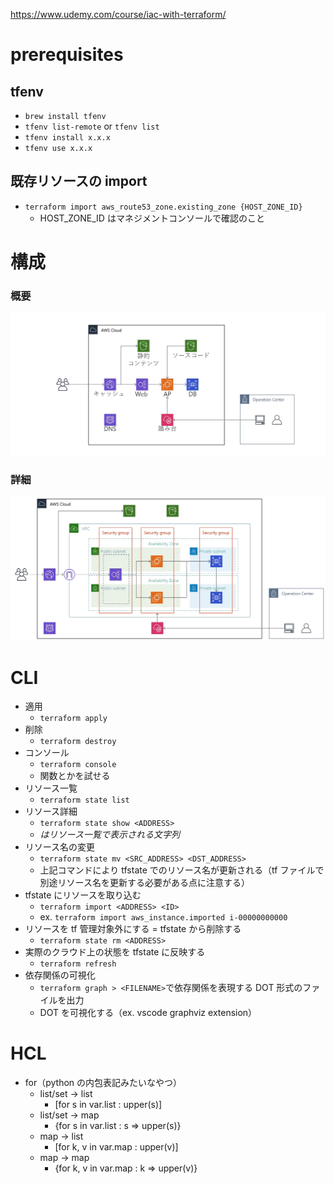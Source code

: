 https://www.udemy.com/course/iac-with-terraform/

# prerequisites

## tfenv

- `brew install tfenv`
- `tfenv list-remote` or `tfenv list`
- `tfenv install x.x.x`
- `tfenv use x.x.x`

## 既存リソースの import

- `terraform import aws_route53_zone.existing_zone {HOST_ZONE_ID}`
  - HOST_ZONE_ID はマネジメントコンソールで確認のこと

# 構成

### 概要

<img src="images/structure-summary.png" width="800px">

### 詳細

<img src="images/structure-details.png" width="800px">

# CLI

- 適用
  - `terraform apply`
- 削除
  - `terraform destroy`
- コンソール
  - `terraform console`
  - 関数とかを試せる
- リソース一覧
  - `terraform state list`
- リソース詳細
  - `terraform state show <ADDRESS>`
  - <ADDRESS>はリソース一覧で表示される文字列
- リソース名の変更
  - `terraform state mv <SRC_ADDRESS> <DST_ADDRESS>`
  - 上記コマンドにより tfstate でのリソース名が更新される（tf ファイルで別途リソース名を更新する必要がある点に注意する）
- tfstate にリソースを取り込む
  - `terraform import <ADDRESS> <ID>`
  - ex. `terraform import aws_instance.imported i-00000000000`
- リソースを tf 管理対象外にする = tfstate から削除する
  - `terraform state rm <ADDRESS>`
- 実際のクラウド上の状態を tfstate に反映する
  - `terraform refresh`
- 依存関係の可視化
  - `terraform graph > <FILENAME>`で依存関係を表現する DOT 形式のファイルを出力
  - DOT を可視化する（ex. vscode graphviz extension）

# HCL

- for（python の内包表記みたいなやつ）
  - list/set -> list
    - [for s in var.list : upper(s)]
  - list/set -> map
    - {for s in var.list : s => upper(s)}
  - map -> list
    - [for k, v in var.map : upper(v)]
  - map -> map
    - {for k, v in var.map : k => upper(v)}
